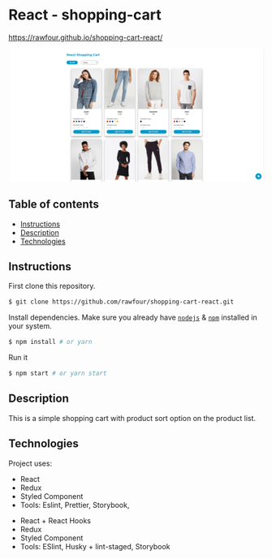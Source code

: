 # React - shopping-cart

https://rawfour.github.io/shopping-cart-react/

<img src="src/assets/screenshots/screenshot.PNG">

## Table of contents

- [Instructions](#Instructions)
- [Description](#Description)
- [Technologies](#Technologies)

## Instructions

First clone this repository.

```bash
$ git clone https://github.com/rawfour/shopping-cart-react.git
```

Install dependencies. Make sure you already have [`nodejs`](https://nodejs.org/en/) & [`npm`](https://www.npmjs.com/) installed in your system.

```bash
$ npm install # or yarn
```

Run it

```bash
$ npm start # or yarn start
```

## Description

This is a simple shopping cart with product sort option on the product list.

## Technologies

Project uses:

- React
- Redux
- Styled Component
- Tools: Eslint, Prettier, Storybook,

* React + React Hooks
* Redux
* Styled Component
* Tools: ESlint, Husky + lint-staged, Storybook
